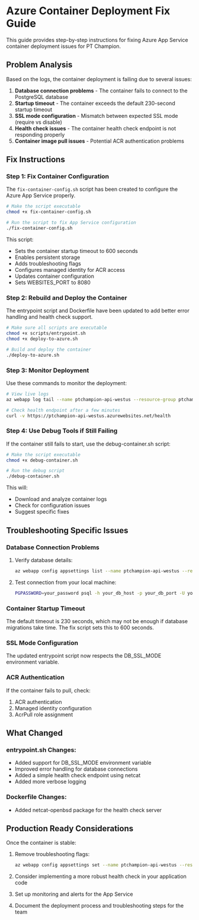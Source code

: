 # Azure Container Deployment Fix Guide

This guide provides step-by-step instructions for fixing Azure App Service container deployment issues for PT Champion.

## Problem Analysis

Based on the logs, the container deployment is failing due to several issues:

1. **Database connection problems** - The container fails to connect to the PostgreSQL database
2. **Startup timeout** - The container exceeds the default 230-second startup timeout
3. **SSL mode configuration** - Mismatch between expected SSL mode (require vs disable)
4. **Health check issues** - The container health check endpoint is not responding properly
5. **Container image pull issues** - Potential ACR authentication problems

## Fix Instructions

### Step 1: Fix Container Configuration

The `fix-container-config.sh` script has been created to configure the Azure App Service properly.

```bash
# Make the script executable
chmod +x fix-container-config.sh

# Run the script to fix App Service configuration
./fix-container-config.sh
```

This script:
- Sets the container startup timeout to 600 seconds
- Enables persistent storage
- Adds troubleshooting flags
- Configures managed identity for ACR access
- Updates container configuration
- Sets WEBSITES_PORT to 8080

### Step 2: Rebuild and Deploy the Container

The entrypoint script and Dockerfile have been updated to add better error handling and health check support.

```bash
# Make sure all scripts are executable
chmod +x scripts/entrypoint.sh
chmod +x deploy-to-azure.sh

# Build and deploy the container
./deploy-to-azure.sh
```

### Step 3: Monitor Deployment

Use these commands to monitor the deployment:

```bash
# View live logs
az webapp log tail --name ptchampion-api-westus --resource-group ptchampion-rg

# Check health endpoint after a few minutes
curl -v https://ptchampion-api-westus.azurewebsites.net/health
```

### Step 4: Use Debug Tools if Still Failing

If the container still fails to start, use the debug-container.sh script:

```bash
# Make the script executable
chmod +x debug-container.sh

# Run the debug script
./debug-container.sh
```

This will:
- Download and analyze container logs
- Check for configuration issues
- Suggest specific fixes

## Troubleshooting Specific Issues

### Database Connection Problems

1. Verify database details:
   ```bash
   az webapp config appsettings list --name ptchampion-api-westus --resource-group ptchampion-rg --query "[?name=='DB_HOST' || name=='DB_PORT' || name=='DB_USER' || name=='DB_NAME' || name=='DB_SSL_MODE']"
   ```

2. Test connection from your local machine:
   ```bash
   PGPASSWORD=your_password psql -h your_db_host -p your_db_port -U your_db_user -d your_db_name -c "SELECT 1"
   ```

### Container Startup Timeout

The default timeout is 230 seconds, which may not be enough if database migrations take time. The fix script sets this to 600 seconds.

### SSL Mode Configuration

The updated entrypoint script now respects the DB_SSL_MODE environment variable.

### ACR Authentication

If the container fails to pull, check:
1. ACR authentication
2. Managed identity configuration
3. AcrPull role assignment

## What Changed

### entrypoint.sh Changes:
- Added support for DB_SSL_MODE environment variable
- Improved error handling for database connections
- Added a simple health check endpoint using netcat
- Added more verbose logging

### Dockerfile Changes:
- Added netcat-openbsd package for the health check server

## Production Ready Considerations

Once the container is stable:

1. Remove troubleshooting flags:
   ```bash
   az webapp config appsettings set --name ptchampion-api-westus --resource-group ptchampion-rg --settings IGNORE_MIGRATION_FAILURE=false IGNORE_DB_CONNECTION_FAILURE=false
   ```

2. Consider implementing a more robust health check in your application code

3. Set up monitoring and alerts for the App Service

4. Document the deployment process and troubleshooting steps for the team
